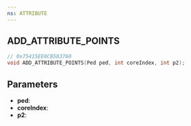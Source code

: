 ```yaml
---
ns: ATTRIBUTE
---
```

## ADD_ATTRIBUTE_POINTS

```c
// 0x75415EE0CB583760
void ADD_ATTRIBUTE_POINTS(Ped ped, int coreIndex, int p2);
```

## Parameters
* **ped**:
* **coreIndex**:
* **p2**:
